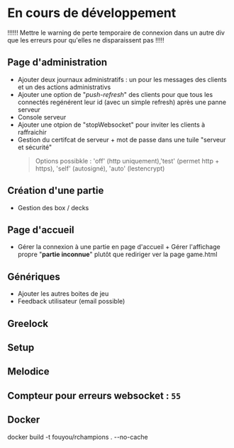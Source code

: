 # En cours de développement

!!!!!! Mettre le warning de perte temporaire de connexion dans un autre div que les erreurs pour qu'elles ne disparaissent pas !!!!!

## Page d'administration
 - Ajouter deux journaux administratifs : un pour les messages des clients et un des actions administrativs
 - Ajouter une option de "*push-refresh*" des clients pour que tous les connectés regénérent leur id (avec un simple refresh) après une panne serveur
 - Console serveur
 - Ajouter une otpion de "stopWebsocket" pour inviter les clients à raffraichir
 - Gestion du certifcat de serveur + mot de passe dans une tuile "serveur et sécurité"  
   >Options possibkle : 'off' (http uniquement),'test' (permet http + https), 'self' (autosigné), 'auto' (lestencrypt)

## Création d'une partie
 - Gestion des box / decks

## Page d'accueil
 - Gérer la connexion à une partie en page d'accueil + Gérer l'affichage propre "**partie inconnue**" plutôt que rediriger ver la page game.html  

## Génériques
 - Ajouter les autres boites de jeu
 - Feedback utilisateur (email possible)

## Greelock

## Setup

## Melodice

## Compteur pour erreurs websocket : ```55```

## Docker
docker build -t fouyou/rchampions . --no-cache